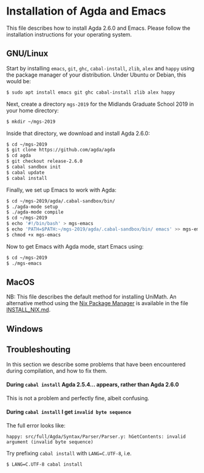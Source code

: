 Installation of Agda and Emacs
==============================

This file describes how to install Agda 2.6.0 and Emacs.
Please follow the installation instructions for your operating system.

## GNU/Linux
Start by installing `emacs`, `git`, `ghc`, `cabal-install`, `zlib`, `alex` and
`happy` using the package manager of your distribution. Under Ubuntu or Debian,
this would be:
```bash
$ sudo apt install emacs git ghc cabal-install zlib alex happy
```

Next, create a directory `mgs-2019` for the Midlands Graduate School 2019 in
your home directory:
```bash
$ mkdir ~/mgs-2019
```
Inside that directory, we download and install Agda 2.6.0:
```bash
$ cd ~/mgs-2019
$ git clone https://github.com/agda/agda
$ cd agda
$ git checkout release-2.6.0
$ cabal sandbox init
$ cabal update
$ cabal install
```

Finally, we set up Emacs to work with Agda:
```bash
$ cd ~/mgs-2019/agda/.cabal-sandbox/bin/
$ ./agda-mode setup
$ ./agda-mode compile
$ cd ~/mgs-2019
$ echo '#!/bin/bash' > mgs-emacs
$ echo 'PATH=$PATH:~/mgs-2019/agda/.cabal-sandbox/bin/ emacs' >> mgs-emacs
$ chmod +x mgs-emacs
```
Now to get Emacs with Agda mode, start Emacs using:
```bash
$ cd ~/mgs-2019
$ ./mgs-emacs
```

## MacOS
NB: This file describes the default method for installing UniMath.  An
alternative method using the [Nix Package Manager](https://nixos.org/nix/) is available in the file [INSTALL\_NIX.md](https://github.com/UniMath/UniMath/blob/master/INSTALL_NIX.md).

## Windows

## Troubleshouting

In this section we describe some problems that have been encountered during compilation, and how to fix them.

#### During `cabal install` Agda 2.5.4... appears, rather than Agda 2.6.0

This is not a problem and perfectly fine, albeit confusing.

#### During `cabal install` I get `invalid byte sequence`

The full error looks like:
```
happy: src/full/Agda/Syntax/Parser/Parser.y: hGetContents: invalid argument (invalid byte sequence)
```

Try prefixing `cabal install` with `LANG=C.UTF-8`, i.e.
```bash
$ LANG=C.UTF-8 cabal install
```
